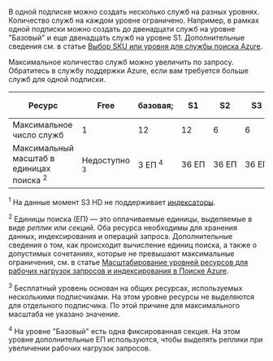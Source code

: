 В одной подписке можно создать несколько служб на разных уровнях. Количество служб на каждом уровне ограничено. Например, в рамках одной подписки можно создать до двенадцати служб на уровне "Базовый" и еще двенадцать служб на уровне S1. Дополнительные сведения см. в статье [Выбор SKU или уровня для службы поиска Azure](../articles/search/search-sku-tier.md).

Максимальное количество служб можно увеличить по запросу. Обратитесь в службу поддержки Azure, если вам требуется больше служб для одной подписки.

| Ресурс | Free | базовая; | S1 | S2 | S3 | S3 HD <sup>1</sup> |
| --- | --- | --- | --- | --- | --- | --- |
| Максимальное число служб |1 |12 |12 |6 |6 |6 |
| Максимальный масштаб в единицах поиска <sup>2</sup> |Недоступно <sup>3</sup> |3 ЕП <sup>4</sup> |36 ЕП |36 ЕП |36 ЕП |36 ЕП |

<sup>1</sup> На данные момент S3 HD не поддерживает [индексаторы](../articles/search/search-indexer-overview.md). 

<sup>2</sup> Единицы поиска (ЕП) — это оплачиваемые единицы, выделяемые в виде *реплик* или *секций*. Оба ресурса необходимы для хранения данных, индексирования и операций запроса. Дополнительные сведения о том, как происходит вычисление единиц поиска, а также о допустимых сочетаниях, которые не превышают максимальные ограничения, см. в статье [Масштабирование уровней ресурсов для рабочих нагрузок запросов и индексирования в Поиске Azure](../articles/search/search-capacity-planning.md). 

<sup>3</sup> Бесплатный уровень основан на общих ресурсах, используемых несколькими подписчиками. На этом уровне ресурсы не выделяются для отдельного подписчика. По этой причине для максимального масштаба не указано значение.

<sup>4</sup> На уровне "Базовый" есть одна фиксированная секция. На этом уровне дополнительные ЕП используются, чтобы выделять реплики при увеличении рабочих нагрузок запросов.

